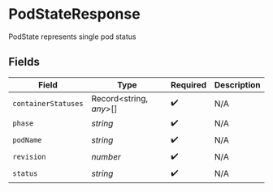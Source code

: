# PodStateResponse

PodState represents single pod status


## Fields

| Field                   | Type                    | Required                | Description             |
| ----------------------- | ----------------------- | ----------------------- | ----------------------- |
| `containerStatuses`     | Record<string, *any*>[] | :heavy_check_mark:      | N/A                     |
| `phase`                 | *string*                | :heavy_check_mark:      | N/A                     |
| `podName`               | *string*                | :heavy_check_mark:      | N/A                     |
| `revision`              | *number*                | :heavy_check_mark:      | N/A                     |
| `status`                | *string*                | :heavy_check_mark:      | N/A                     |